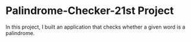 # Palindrome-Checker-21st Project
In this project, I built an application that checks whether a given word is a palindrome.
